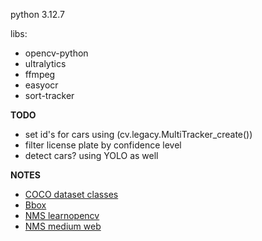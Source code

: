 python 3.12.7

libs:
- opencv-python
- ultralytics
- ffmpeg
- easyocr
- sort-tracker

**TODO**
- set id's for cars using (cv.legacy.MultiTracker_create())
- filter license plate by confidence level
- detect cars? using YOLO as well

**NOTES**
- [COCO dataset classes](https://docs.ultralytics.com/datasets/detect/coco/#dataset-yaml)
- [Bbox](https://ai.stackexchange.com/questions/10177/whats-the-role-of-bounding-boxes-in-object-detection)
- [NMS learnopencv](https://learnopencv.com/non-maximum-suppression-theory-and-implementation-in-pytorch/)
- [NMS medium web](https://medium.com/analytics-vidhya/non-max-suppression-nms-6623e6572536)
